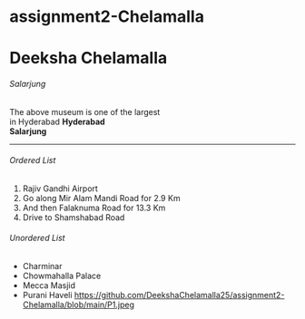 # assignment2-Chelamalla
# Deeksha Chelamalla
###### Salarjung
The above museum is one of the largest <br>
in Hyderabad
**Hyderabad** <br>
**Salarjung** <br>

---
###### Ordered List
1. Rajiv Gandhi Airport
2. Go along Mir Alam Mandi Road for 2.9 Km
3. And then Falaknuma Road for 13.3 Km
4. Drive to Shamshabad Road
###### Unordered List
- Charminar
- Chowmahalla Palace
- Mecca Masjid
- Purani Haveli
https://github.com/DeekshaChelamalla25/assignment2-Chelamalla/blob/main/P1.jpeg